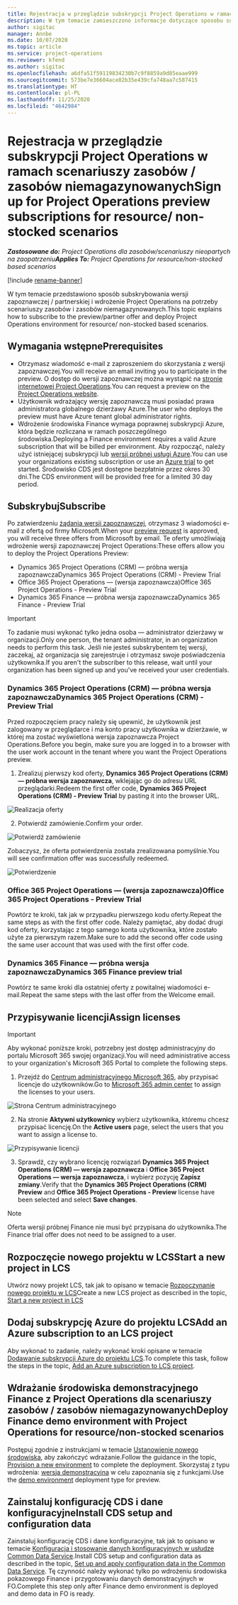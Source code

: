 ```yaml
---
title: Rejestracja w przeglądzie subskrypcji Project Operations w ramach scenariuszy zasobów / zasobów niemagazynowanych
description: W tym temacie zamieszczono informacje dotyczące sposobu subskrypcji i wdrożenia Project Operations do obsługi zasobów i zasobów niemagazynowanych.
author: sigitac
manager: Annbe
ms.date: 10/07/2020
ms.topic: article
ms.service: project-operations
ms.reviewer: kfend
ms.author: sigitac
ms.openlocfilehash: a6dfa51f59119834230b7c9f8859a9d85eaae999
ms.sourcegitcommit: 573be7e36604ace82b35e439cfa748aa7c587415
ms.translationtype: HT
ms.contentlocale: pl-PL
ms.lasthandoff: 11/25/2020
ms.locfileid: "4642984"
---
```

# <a name="sign-up-for-project-operations-preview-subscriptions-for-resource-non-stocked-scenarios"></a><span data-ttu-id="6542b-103">Rejestracja w przeglądzie subskrypcji Project Operations w ramach scenariuszy zasobów / zasobów niemagazynowanych</span><span class="sxs-lookup"><span data-stu-id="6542b-103">Sign up for Project Operations preview subscriptions for resource/ non-stocked scenarios</span></span>

<span data-ttu-id="6542b-104">_**Zastosowane do:** Project Operations dla zasobów/scenariuszy nieopartych na zaopatrzeniu_</span><span class="sxs-lookup"><span data-stu-id="6542b-104">_**Applies To:** Project Operations for resource/non-stocked based scenarios_</span></span>

[!include [rename-banner](~/includes/cc-data-platform-banner.md)]

<span data-ttu-id="6542b-105">W tym temacie przedstawiono sposób subskrybowania wersji zapoznawczej / partnerskiej i wdrożenie Project Operations na potrzeby scenariuszy zasobów i zasobów niemagazynowanych.</span><span class="sxs-lookup"><span data-stu-id="6542b-105">This topic explains how to subscribe to the preview/partner offer and deploy Project Operations environment for resource/ non-stocked based scenarios.</span></span>

## <a name="prerequisites"></a><span data-ttu-id="6542b-106">Wymagania wstępne</span><span class="sxs-lookup"><span data-stu-id="6542b-106">Prerequisites</span></span>

- <span data-ttu-id="6542b-107">Otrzymasz wiadomość e-mail z zaproszeniem do skorzystania z wersji zapoznawczej.</span><span class="sxs-lookup"><span data-stu-id="6542b-107">You will receive an email inviting you to participate in the preview.</span></span> <span data-ttu-id="6542b-108">O dostęp do wersji zapoznawczej można wystąpić na [stronie internetowej Project Operations](https://dynamics.microsoft.com/en-us/project-operations/overview/).</span><span class="sxs-lookup"><span data-stu-id="6542b-108">You can request a preview on the [Project Operations website](https://dynamics.microsoft.com/en-us/project-operations/overview/).</span></span>
- <span data-ttu-id="6542b-109">Użytkownik wdrażający wersję zapoznawczą musi posiadać prawa administratora globalnego dzierżawy Azure.</span><span class="sxs-lookup"><span data-stu-id="6542b-109">The user who deploys the preview must have Azure tenant global administrator rights.</span></span>
- <span data-ttu-id="6542b-110">Wdrożenie środowiska Finance wymaga poprawnej subskrypcji Azure, która będzie rozliczana w ramach poszczególnego środowiska.</span><span class="sxs-lookup"><span data-stu-id="6542b-110">Deploying a Finance environment requires a valid Azure subscription that will be billed per environment.</span></span> <span data-ttu-id="6542b-111">Aby rozpocząć, należy użyć istniejącej subskrypcji lub [wersji próbnej usługi Azure](https://azure.microsoft.com/en-us/free/).</span><span class="sxs-lookup"><span data-stu-id="6542b-111">You can use your organizations existing subscription or use an [Azure trial](https://azure.microsoft.com/en-us/free/) to get started.</span></span> <span data-ttu-id="6542b-112">Środowisko CDS jest dostępne bezpłatnie przez okres 30 dni.</span><span class="sxs-lookup"><span data-stu-id="6542b-112">The CDS environment will be provided free for a limited 30 day period.</span></span>

## <a name="subscribe"></a><span data-ttu-id="6542b-113">Subskrybuj</span><span class="sxs-lookup"><span data-stu-id="6542b-113">Subscribe</span></span>

<span data-ttu-id="6542b-114">Po zatwierdzeniu [żądania wersji zapoznawczej](https://forms.office.com/FormsPro/Pages/ResponsePage.aspx?id=v4j5cvGGr0GRqy180BHbR56j8lZs0FdAvwT75_WNFyxUMkRDV1NYQU5TNjE2VjhKOVBUNVg2R0s1NC4u), otrzymasz 3 wiadomości e-mail z ofertą od firmy Microsoft.</span><span class="sxs-lookup"><span data-stu-id="6542b-114">When your [preview request](https://forms.office.com/FormsPro/Pages/ResponsePage.aspx?id=v4j5cvGGr0GRqy180BHbR56j8lZs0FdAvwT75_WNFyxUMkRDV1NYQU5TNjE2VjhKOVBUNVg2R0s1NC4u) is approved, you will receive three offers from Microsoft by email.</span></span> <span data-ttu-id="6542b-115">Te oferty umożliwiają wdrożenie wersji zapoznawczej Project Operations:</span><span class="sxs-lookup"><span data-stu-id="6542b-115">These offers allow you to deploy the Project Operations Preview:</span></span>

- <span data-ttu-id="6542b-116">Dynamics 365 Project Operations (CRM) — próbna wersja zapoznawcza</span><span class="sxs-lookup"><span data-stu-id="6542b-116">Dynamics 365 Project Operations (CRM) - Preview Trial</span></span>
- <span data-ttu-id="6542b-117">Office 365 Project Operations — (wersja zapoznawcza)</span><span class="sxs-lookup"><span data-stu-id="6542b-117">Office 365 Project Operations - Preview Trial</span></span>
- <span data-ttu-id="6542b-118">Dynamics 365 Finance — próbna wersja zapoznawcza</span><span class="sxs-lookup"><span data-stu-id="6542b-118">Dynamics 365 Finance - Preview Trial</span></span>

> [!IMPORTANT]
> <span data-ttu-id="6542b-119">To zadanie musi wykonać tylko jedna osoba — administrator dzierżawy w organizacji.</span><span class="sxs-lookup"><span data-stu-id="6542b-119">Only one person, the tenant administrator, in an organization needs to perform this task.</span></span> <span data-ttu-id="6542b-120">Jeśli nie jesteś subskrybentem tej wersji, zaczekaj, aż organizacja się zarejestruje i otrzymasz swoje poświadczenia użytkownika.</span><span class="sxs-lookup"><span data-stu-id="6542b-120">If you aren't the subscriber to this release, wait until your organization has been signed up and you've received your user credentials.</span></span>

### <a name="dynamics-365-project-operations-crm---preview-trial"></a><span data-ttu-id="6542b-121">Dynamics 365 Project Operations (CRM) — próbna wersja zapoznawcza</span><span class="sxs-lookup"><span data-stu-id="6542b-121">Dynamics 365 Project Operations (CRM) - Preview Trial</span></span> 

<span data-ttu-id="6542b-122">Przed rozpoczęciem pracy należy się upewnić, że użytkownik jest zalogowany w przeglądarce i ma konto pracy użytkownika w dzierżawie, w której ma zostać wyświetlona wersja zapoznawcza Project Operations.</span><span class="sxs-lookup"><span data-stu-id="6542b-122">Before you begin, make sure you are logged in to a browser with the user work account in the tenant where you want the Project Operations preview.</span></span>

1. <span data-ttu-id="6542b-123">Zrealizuj pierwszy kod oferty, **Dynamics 365 Project Operations (CRM) — próbna wersja zapoznawcza**, wklejając go do adresu URL przeglądarki.</span><span class="sxs-lookup"><span data-stu-id="6542b-123">Redeem the first offer code, **Dynamics 365 Project Operations (CRM) - Preview Trial** by pasting it into the browser URL.</span></span>

![Realizacja oferty](./media/16RedeemFirstOfferNew.png)

2. <span data-ttu-id="6542b-125">Potwierdź zamówienie.</span><span class="sxs-lookup"><span data-stu-id="6542b-125">Confirm your order.</span></span>

![Potwierdź zamówienie](./media/17ConfirmOrderNew.png)

<span data-ttu-id="6542b-127">Zobaczysz, że oferta potwierdzenia została zrealizowana pomyślnie.</span><span class="sxs-lookup"><span data-stu-id="6542b-127">You will see confirmation offer was successfully redeemed.</span></span>

![Potwierdzenie](./media/18OrderConfirmationNew.png)

### <a name="office-365-project-operations---preview-trial"></a><span data-ttu-id="6542b-129">Office 365 Project Operations — (wersja zapoznawcza)</span><span class="sxs-lookup"><span data-stu-id="6542b-129">Office 365 Project Operations - Preview Trial</span></span>

<span data-ttu-id="6542b-130">Powtórz te kroki, tak jak w przypadku pierwszego kodu oferty.</span><span class="sxs-lookup"><span data-stu-id="6542b-130">Repeat the same steps as with the first offer code.</span></span> <span data-ttu-id="6542b-131">Należy pamiętać, aby dodać drugi kod oferty, korzystając z tego samego konta użytkownika, które zostało użyte za pierwszym razem.</span><span class="sxs-lookup"><span data-stu-id="6542b-131">Make sure to add the second offer code using the same user account that was used with the first offer code.</span></span>

### <a name="dynamics-365-finance-preview-trial"></a><span data-ttu-id="6542b-132">Dynamics 365 Finance — próbna wersja zapoznawcza</span><span class="sxs-lookup"><span data-stu-id="6542b-132">Dynamics 365 Finance preview trial</span></span>

<span data-ttu-id="6542b-133">Powtórz te same kroki dla ostatniej oferty z powitalnej wiadomości e-mail.</span><span class="sxs-lookup"><span data-stu-id="6542b-133">Repeat the same steps with the last offer from the Welcome email.</span></span>

## <a name="assign-licenses"></a><span data-ttu-id="6542b-134">Przypisywanie licencji</span><span class="sxs-lookup"><span data-stu-id="6542b-134">Assign licenses</span></span>

> [!IMPORTANT]
> <span data-ttu-id="6542b-135">Aby wykonać poniższe kroki, potrzebny jest dostęp administracyjny do portalu Microsoft 365 swojej organizacji.</span><span class="sxs-lookup"><span data-stu-id="6542b-135">You will need administrative access to your organization's Microsoft 365 Portal to complete the following steps.</span></span>

1. <span data-ttu-id="6542b-136">Przejdź do [Centrum administracyjnego Microsoft 365](https://portal.office.com/), aby przypisać licencje do użytkowników.</span><span class="sxs-lookup"><span data-stu-id="6542b-136">Go to [Microsoft 365 admin center](https://portal.office.com/) to assign the licenses to your users.</span></span>

![Strona Centrum administracyjnego](./media/14AdminPortal.png)

2. <span data-ttu-id="6542b-138">Na stronie **Aktywni użytkownicy** wybierz użytkownika, któremu chcesz przypisać licencję.</span><span class="sxs-lookup"><span data-stu-id="6542b-138">On the **Active users** page, select the users that you want to assign a license to.</span></span>

![Przypisywanie licencji](./media/15AssignLicenses.png)

3. <span data-ttu-id="6542b-140">Sprawdź, czy wybrano licencję rozwiązań **Dynamics 365 Project Operations (CRM) — wersja zapoznawcza** i **Office 365 Project Operations — wersja zapoznawcza**, i wybierz pozycję **Zapisz zmiany**.</span><span class="sxs-lookup"><span data-stu-id="6542b-140">Verify that the **Dynamics 365 Project Operations (CRM) Preview** and **Office 365 Project Operations - Preview** license have been selected and select **Save changes**.</span></span>

> [!NOTE]
> <span data-ttu-id="6542b-141">Oferta wersji próbnej Finance nie musi być przypisana do użytkownika.</span><span class="sxs-lookup"><span data-stu-id="6542b-141">The Finance trial offer does not need to be assigned to a user.</span></span>

## <a name="start-a-new-project-in-lcs"></a><span data-ttu-id="6542b-142">Rozpoczęcie nowego projektu w LCS</span><span class="sxs-lookup"><span data-stu-id="6542b-142">Start a new project in LCS</span></span>

<span data-ttu-id="6542b-143">Utwórz nowy projekt LCS, tak jak to opisano w temacie [Rozpoczynanie nowego projektu w LCS](create-lcs-project.md)</span><span class="sxs-lookup"><span data-stu-id="6542b-143">Create a new LCS project as described in the topic, [Start a new project in LCS](create-lcs-project.md)</span></span>

## <a name="add-an-azure-subscription-to-an-lcs-project"></a><span data-ttu-id="6542b-144">Dodaj subskrypcję Azure do projektu LCS</span><span class="sxs-lookup"><span data-stu-id="6542b-144">Add an Azure subscription to an LCS project</span></span>

<span data-ttu-id="6542b-145">Aby wykonać to zadanie, należy wykonać kroki opisane w temacie [Dodawanie subskrypcji Azure do projektu LCS](resource-add-azure-subscription-lcs-project.md).</span><span class="sxs-lookup"><span data-stu-id="6542b-145">To complete this task, follow the steps in the topic, [Add an Azure subscription to LCS project](resource-add-azure-subscription-lcs-project.md).</span></span>

## <a name="deploy-finance-demo-environment-with-project-operations-for-resourcenon-stocked-scenarios"></a><span data-ttu-id="6542b-146">Wdrażanie środowiska demonstracyjnego Finance z Project Operations dla scenariuszy zasobów / zasobów niemagazynowanych</span><span class="sxs-lookup"><span data-stu-id="6542b-146">Deploy Finance demo environment with Project Operations for resource/non-stocked scenarios</span></span>

<span data-ttu-id="6542b-147">Postępuj zgodnie z instrukcjami w temacie [Ustanowienie nowego środowiska](resource-provision-new-environment.md), aby zakończyć wdrażanie.</span><span class="sxs-lookup"><span data-stu-id="6542b-147">Follow the guidance in the topic, [Provision a new environment](resource-provision-new-environment.md) to complete the deployment.</span></span> <span data-ttu-id="6542b-148">Skorzystaj z typu wdrożenia: [wersja demonstracyjna](https://docs.microsoft.com/dynamics365/fin-ops-core/dev-itpro/deployment/deploy-demo-environment) w celu zapoznania się z funkcjami.</span><span class="sxs-lookup"><span data-stu-id="6542b-148">Use the [demo environment](https://docs.microsoft.com/dynamics365/fin-ops-core/dev-itpro/deployment/deploy-demo-environment) deployment type for preview.</span></span> 

## <a name="install-cds-setup-and-configuration-data"></a><span data-ttu-id="6542b-149">Zainstaluj konfigurację CDS i dane konfiguracyjne</span><span class="sxs-lookup"><span data-stu-id="6542b-149">Install CDS setup and configuration data</span></span>

<span data-ttu-id="6542b-150">Zainstaluj konfigurację CDS i dane konfiguracyjne, tak jak to opisano w temacie [Konfiguracja i stosowanie danych konfiguracyjnych w usłudze Common Data Service](resource-apply-pro-setup-config-data.md).</span><span class="sxs-lookup"><span data-stu-id="6542b-150">Install CDS setup and configuration data as described in the topic, [Set up and apply configuration data in the Common Data Service](resource-apply-pro-setup-config-data.md).</span></span>
<span data-ttu-id="6542b-151">Tę czynność należy wykonać tylko po wdrożeniu środowiska pokazowego Finance i przygotowaniu danych demonstracyjnych w FO.</span><span class="sxs-lookup"><span data-stu-id="6542b-151">Complete this step only after Finance demo environment is deployed and demo data in FO is ready.</span></span>
